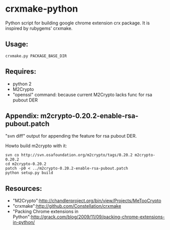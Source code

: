 # crxmake-python

Python script for building google chrome extension crx package.
It is inspired by rubygems' crxmake.

## Usage:

    crxmake.py PACKAGE_BASE_DIR

## Requires:

- python 2
- M2Crypto
- "openssl" command: because current M2Crypto lacks func for rsa pubout DER

## Appendix: m2crypto-0.20.2-enable-rsa-pubout.patch

"svn diff" output for appending the feature for rsa pubout DER.

Howto build m2crypto with it:

    svn co http://svn.osafoundation.org/m2crypto/tags/0.20.2 m2crypto-0.20.2
    cd m2crypto-0.20.2
    patch -p0 < ../m2crypto-0.20.2-enable-rsa-pubout.patch
    python setup.py build

## Resources:

- "M2Crypto":http://chandlerproject.org/bin/view/Projects/MeTooCrypto
- "crxmake":http://github.com/Constellation/crxmake
- "Packing Chrome extensions in Python":http://grack.com/blog/2009/11/09/packing-chrome-extensions-in-python/
